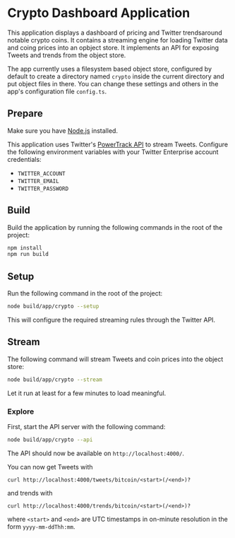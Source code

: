 # Crypto Dashboard Application

This application displays a dashboard of pricing and Twitter trendsaround notable crypto coins. It contains
a streaming engine for loading Twitter data and coing prices into an opbject store. It implements an API
for exposing Tweets and trends from the object store.

The app currently uses a filesystem based object store, configured by default to create a directory named
`crypto` inside the current directory and put object files in there. You can change these settings and others
in the app's configuration file `config.ts`.

## Prepare

Make sure you have [Node.js](https://nodejs.org/) installed.

This application uses Twitter's
[PowerTrack API](https://developer.twitter.com/en/docs/twitter-api/enterprise/powertrack-api/overview) to
stream Tweets. Configure the following environment variables with your Twitter Enterprise account credentials:

* `TWITTER_ACCOUNT`
* `TWITTER_EMAIL`
* `TWITTER_PASSWORD`

## Build

Build the application by running the following commands in the root of the project:

```bash
npm install
npm run build
```

## Setup

Run the following command in the root of the project:

```bash
node build/app/crypto --setup
```

This will configure the required streaming rules through the Twitter API.

## Stream

The following command will stream Tweets and coin prices into the object store:

```bash
node build/app/crypto --stream
```

Let it run at least for a few minutes to load meaningful.

### Explore

First, start the API server with the following command:

```bash
node build/app/crypto --api
```

The API should now be available on `http://localhost:4000/`.

You can now get Tweets with

```
curl http://localhost:4000/tweets/bitcoin/<start>(/<end>)?
```

and trends with

```
curl http://localhost:4000/trends/bitcoin/<start>(/<end>)?
```

where `<start>` and `<end>` are UTC timestamps in on-minute resolution in the form `yyyy-mm-ddThh:mm`.
